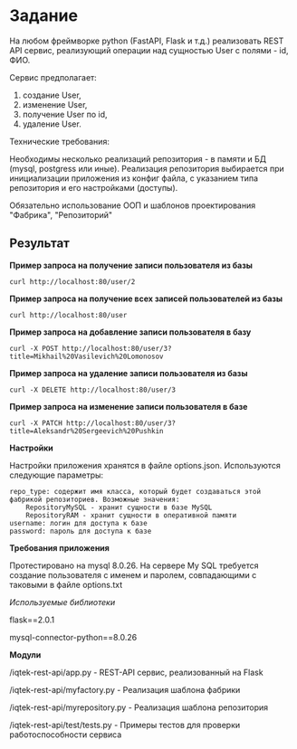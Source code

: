 # Задание
На любом фреймворке python (FastAPI, Flask и т.д.) реализовать REST API сервис, реализующий операции над сущностью User с полями - id, ФИО.

Сервис предполагает:
1. создание User,
2. изменение User, 
3. получение User по id,
4. удаление User.


Технические требования:

Необходимы несколько реализаций репозитория - в памяти и БД (mysql, postgress или иные). Реализация репозитория выбирается при инициализации приложения из конфиг файла, с указанием типа репозитория и его настройками (доступы).

Обязательно использование ООП и шаблонов проектирования "Фабрика", "Репозиторий"

## Результат

**Пример запроса на получение записи пользователя из базы**
```
curl http://localhost:80/user/2
```

**Пример запроса на получение всех записей пользователей из базы**
```
curl http://localhost:80/user
```

**Пример запроса на добавление записи пользователя в базу**
```
curl -X POST http://localhost:80/user/3?title=Mikhail%20Vasilevich%20Lomonosov
```

**Пример запроса на удаление записи пользователя из базы**
```
curl -X DELETE http://localhost:80/user/3
```

**Пример запроса на изменение записи пользователя в базе**
```
curl -X PATCH http://localhost:80/user/3?title=Aleksandr%20Sergeevich%20Pushkin
```

**Настройки**

Настройки приложения хранятся в файле options.json. Используются следующие параметры:
```
repo_type: содержит имя класса, который будет создаваться этой фабрикой репозиториев. Возможные значения:
    RepositoryMySQL - хранит сущности в базе MySQL
    RepositoryRAM - хранит сущности в оперативной памяти
username: логин для доступа к базе
password: пароль для доступа к базе
```
**Требования приложения**

Протестировано на mysql 8.0.26. На сервере My SQL требуется создание пользователя с именем и паролем, совпадающими с таковыми в файле options.txt 

*Используемые библиотеки*

flask==2.0.1

mysql-connector-python==8.0.26

**Модули**

/iqtek-rest-api/app.py - REST-API сервис, реализованный на Flask

/iqtek-rest-api/myfactory.py - Реализация шаблона фабрики

/iqtek-rest-api/myrepository.py - Реализация шаблона репозитория

/iqtek-rest-api/test/tests.py - Примеры тестов для проверки работоспособности сервиса
